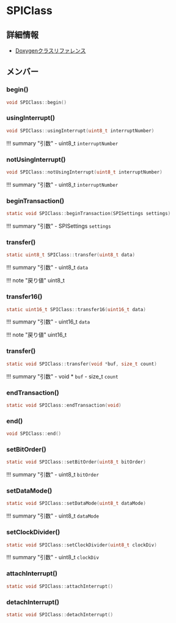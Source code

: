 # SPIClass



## 詳細情報

- [Doxygenクラスリファレンス](https://lang-ship.com/reference/Arduino/latest/class_s_p_i_class.html)

## メンバー

### begin()



```c
void SPIClass::begin()
```



### usingInterrupt()



```c
void SPIClass::usingInterrupt(uint8_t interruptNumber)
```

!!! summary "引数"
	- uint8_t `interruptNumber` 



### notUsingInterrupt()



```c
void SPIClass::notUsingInterrupt(uint8_t interruptNumber)
```

!!! summary "引数"
	- uint8_t `interruptNumber` 



### beginTransaction()



```c
static void SPIClass::beginTransaction(SPISettings settings)
```

!!! summary "引数"
	- SPISettings `settings` 



### transfer()



```c
static uint8_t SPIClass::transfer(uint8_t data)
```

!!! summary "引数"
	- uint8_t `data` 

!!! note "戻り値"
	uint8_t



### transfer16()



```c
static uint16_t SPIClass::transfer16(uint16_t data)
```

!!! summary "引数"
	- uint16_t `data` 

!!! note "戻り値"
	uint16_t



### transfer()



```c
static void SPIClass::transfer(void *buf, size_t count)
```

!!! summary "引数"
	- void * `buf` 
	- size_t `count` 



### endTransaction()



```c
static void SPIClass::endTransaction(void)
```



### end()



```c
void SPIClass::end()
```



### setBitOrder()



```c
static void SPIClass::setBitOrder(uint8_t bitOrder)
```

!!! summary "引数"
	- uint8_t `bitOrder` 



### setDataMode()



```c
static void SPIClass::setDataMode(uint8_t dataMode)
```

!!! summary "引数"
	- uint8_t `dataMode` 



### setClockDivider()



```c
static void SPIClass::setClockDivider(uint8_t clockDiv)
```

!!! summary "引数"
	- uint8_t `clockDiv` 



### attachInterrupt()



```c
static void SPIClass::attachInterrupt()
```



### detachInterrupt()



```c
static void SPIClass::detachInterrupt()
```



